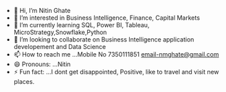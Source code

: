 - 👋 Hi, I’m Nitin Ghate
- 👀 I’m interested in Business Intelligence, Finance, Capital Markets
- 🌱 I’m currently learning SQL, Power BI, Tableau, MicroStrategy,Snowflake,Python
- 💞️ I’m looking to collaborate on Business Intelligence application developement and Data Science
- 📫 How to reach me ...Mobile No 7350111851 email-nmghate@gmail.com
- 😄 Pronouns: ...Nitin
- ⚡ Fun fact: ...I dont get disappointed, Positive, like to travel and visit new places.

<!---
nmghate/nmghate is a ✨ special ✨ repository because its `README.md` (this file) appears on your GitHub profile.
You can click the Preview link to take a look at your changes.
--->
